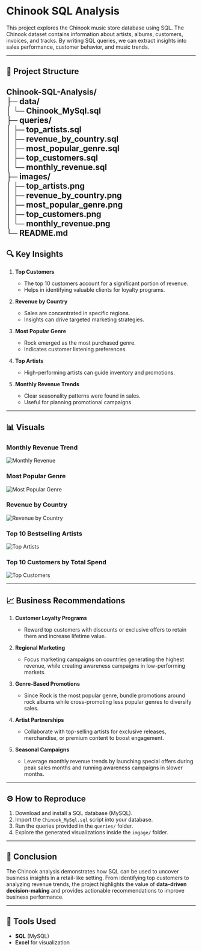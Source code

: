 # Chinook SQL Analysis

This project explores the Chinook music store database using SQL. The Chinook dataset contains information about artists, albums, customers, invoices, and tracks. By writing SQL queries, we can extract insights into sales performance, customer behavior, and music trends.

---

## 📂 Project Structure

Chinook-SQL-Analysis/  
├─ data/  
│   └─ Chinook_MySql.sql  
├─ queries/  
│   ├─ top_artists.sql  
│   ├─ revenue_by_country.sql  
│   ├─ most_popular_genre.sql  
│   ├─ top_customers.sql  
│   └─ monthly_revenue.sql  
├─ images/  
│   ├─ top_artists.png  
│   ├─ revenue_by_country.png  
│   ├─ most_popular_genre.png  
│   ├─ top_customers.png  
│   └─ monthly_revenue.png  
└─ README.md  
---

## 🔍 Key Insights  

1. **Top Customers**  
   - The top 10 customers account for a significant portion of revenue.  
   - Helps in identifying valuable clients for loyalty programs.  

2. **Revenue by Country**  
   - Sales are concentrated in specific regions.  
   - Insights can drive targeted marketing strategies.  

3. **Most Popular Genre**  
   - Rock emerged as the most purchased genre.  
   - Indicates customer listening preferences.  

4. **Top Artists**  
   - High-performing artists can guide inventory and promotions.  

5. **Monthly Revenue Trends**  
   - Clear seasonality patterns were found in sales.  
   - Useful for planning promotional campaigns.  

---

## 📊 Visuals  

### Monthly Revenue Trend
![Monthly Revenue](image/Monthly%20Revenue%20Trend.png)

### Most Popular Genre
![Most Popular Genre](image/Most%20popular%20genre.png)

### Revenue by Country
![Revenue by Country](image/Revenue%20by%20Country.png)

### Top 10 Bestselling Artists
![Top Artists](image/Top%20ten%20bestselling%20artist.png)

### Top 10 Customers by Total Spend
![Top Customers](image/top%20ten%20customers%20by%20total%20spent.png)

---

## 📈 Business Recommendations  

1. **Customer Loyalty Programs**  
   - Reward top customers with discounts or exclusive offers to retain them and increase lifetime value.  

2. **Regional Marketing**  
   - Focus marketing campaigns on countries generating the highest revenue, while creating awareness campaigns in low-performing markets.  

3. **Genre-Based Promotions**  
   - Since Rock is the most popular genre, bundle promotions around rock albums while cross-promoting less popular genres to diversify sales.  

4. **Artist Partnerships**  
   - Collaborate with top-selling artists for exclusive releases, merchandise, or premium content to boost engagement.  

5. **Seasonal Campaigns**  
   - Leverage monthly revenue trends by launching special offers during peak sales months and running awareness campaigns in slower months.  

---

## ⚙️ How to Reproduce  

1. Download and install a SQL database (MySQL).  
2. Import the `Chinook_MySql.sql` script into your database.  
3. Run the queries provided in the `queries/` folder.  
4. Explore the generated visualizations inside the `imgage/` folder.  

---

## 🎯 Conclusion  
The Chinook analysis demonstrates how SQL can be used to uncover business insights in a retail-like setting. From identifying top customers to analyzing revenue trends, the project highlights the value of **data-driven decision-making** and provides actionable recommendations to improve business performance.  

---

## 📌 Tools Used  
- **SQL** (MySQL)  
- **Excel** for visualization  







